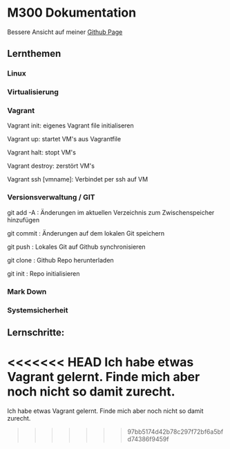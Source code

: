 # M300 Dokumentation
Bessere Ansicht auf meiner [Github Page](https://0xah.github.io/M300/)
## Lernthemen
### Linux
### Virtualisierung
### Vagrant
Vagrant init: eigenes Vagrant file initialiseren

Vagrant up: startet VM's aus Vagrantfile

Vagrant halt: stopt VM's

Vagrant destroy: zerstört VM's

Vagrant ssh [vmname]: Verbindet per ssh auf VM

### Versionsverwaltung / GIT
git add -A : Änderungen im aktuellen Verzeichnis zum Zwischenspeicher hinzufügen

git commit : Änderungen auf dem lokalen Git speichern

git push : Lokales Git auf Github synchronisieren

git clone : Github Repo herunterladen

git init : Repo initialisieren

### Mark Down
### Systemsicherheit
## Lernschritte:
<<<<<<< HEAD
Ich habe etwas Vagrant gelernt. Finde mich aber noch nicht so damit zurecht.	
=======
Ich habe etwas Vagrant gelernt. Finde mich aber noch nicht so damit zurecht.
>>>>>>> 97bb5174d42b78c297f72bf6a5bfd74386f9459f
